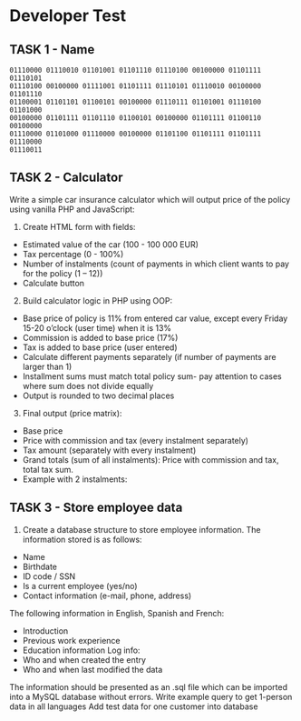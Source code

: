 # Developer Test


## TASK 1 - Name

```
01110000 01110010 01101001 01101110 01110100 00100000 01101111 01110101
01110100 00100000 01111001 01101111 01110101 01110010 00100000 01101110
01100001 01101101 01100101 00100000 01110111 01101001 01110100 01101000
00100000 01101111 01101110 01100101 00100000 01101111 01100110 00100000
01110000 01101000 01110000 00100000 01101100 01101111 01101111 01110000
01110011
```


## TASK 2 - Calculator

Write a simple car insurance calculator which will output price of the policy using vanilla PHP and JavaScript:

1. Create HTML form with fields:
  * Estimated value of the car (100 - 100 000 EUR)
  * Tax percentage (0 - 100%)
  * Number of instalments (count of payments in which client wants to pay for the policy (1 – 12))
  * Calculate button

2. Build calculator logic in PHP using OOP:
  * Base price of policy is 11% from entered car value, except every Friday 15-20 o’clock (user time) when it is 13%
  * Commission is added to base price (17%)
  * Tax is added to base price (user entered)
  * Calculate different payments separately (if number of payments are larger than 1)
  * Installment sums must match total policy sum- pay attention to cases where sum does not divide equally
  * Output is rounded to two decimal places

3. Final output (price matrix):
  * Base price
  * Price with commission and tax (every instalment separately)
  * Tax amount (separately with every instalment)
  * Grand totals (sum of all instalments): Price with commission and tax, total tax sum.
  * Example with 2 instalments:


## TASK 3 - Store employee data

1. Create a database structure to store employee information. The information stored is as follows:
- Name
- Birthdate
- ID code / SSN
- Is a current employee (yes/no)
- Contact information (e-mail, phone, address)

The following information in English, Spanish and French:
- Introduction
- Previous work experience
- Education information Log info:
- Who and when created the entry
- Who and when last modified the data

The information should be presented as an .sql file which can be imported into a MySQL database without errors.
Write example query to get 1-person data in all languages
Add test data for one customer into database
